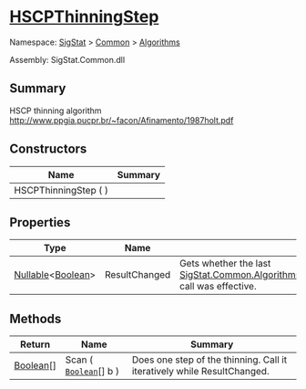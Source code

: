 # [HSCPThinningStep](./HSCPThinningStep.md)

Namespace: [SigStat]() > [Common](./../README.md) > [Algorithms](./README.md)

Assembly: SigStat.Common.dll

## Summary
HSCP thinning algorithm  http://www.ppgia.pucpr.br/~facon/Afinamento/1987holt.pdf

## Constructors

| Name | Summary | 
| --- | --- | 
| HSCPThinningStep (  ) |  | 


## Properties

| Type | Name | Summary | 
| --- | --- | --- | 
| [Nullable](https://docs.microsoft.com/en-us/dotnet/api/System.Nullable-1)\<[Boolean](https://docs.microsoft.com/en-us/dotnet/api/System.Boolean)> | ResultChanged | Gets whether the last [SigStat.Common.Algorithms.HSCPThinningStep.Scan(System.Boolean[0:,0:])]() call was effective. | 


## Methods

| Return | Name | Summary | 
| --- | --- | --- | 
| [Boolean](https://docs.microsoft.com/en-us/dotnet/api/System.Boolean)[] | Scan ( [`Boolean`](https://docs.microsoft.com/en-us/dotnet/api/System.Boolean)[] b ) | Does one step of the thinning. Call it iteratively while ResultChanged. | 


